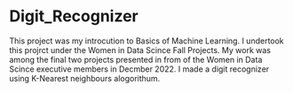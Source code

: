 # Digit_Recognizer
This project was my introcution to Basics of Machine Learning. I undertook this projrct under the Women in Data Scince Fall Projects. My work was among the final two projects presented in from of the Women in Data Scince executive members in Decmber 2022. I made a digit recognizer using K-Nearest neighbours alogorithum.
